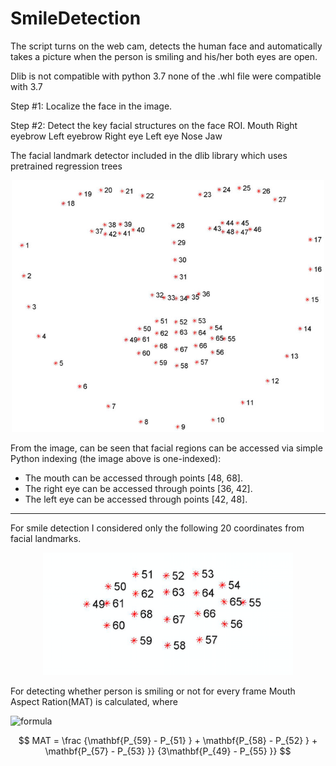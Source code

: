 # SmileDetection
The script turns on the web cam, detects the human face and automatically takes a picture when the person is smiling and his/her both eyes are open. 

Dlib is not compatible with python 3.7
 none of the .whl file were compatible with 3.7
 
 
 
 
 
Step #1: Localize the face in the image.

Step #2: Detect the key facial structures on the face ROI.
	Mouth
	Right eyebrow
	Left eyebrow
	Right eye
	Left eye
	Nose
	Jaw

The facial landmark detector included in the dlib library  which uses pretrained regression trees


<p align="center">
<img src="Images/facial_landmarks_68markup.jpg" alt="facial landmarks" width="500" class="center"/> 
</p>

From the image, can be seen that facial regions can be accessed via simple Python indexing (the image above is one-indexed):

- The mouth can be accessed through points [48, 68].
- The right eye can be accessed through points [36, 42].
- The left eye can be accessed through points [42, 48].


____
For smile detection I considered only the following 20 coordinates from facial landmarks.

<p align="center">
<img src="Images/mouth.png" alt="mouth landmarks" width="400" class="center"/> 
</p>

For detecting whether person is smiling or not for every frame Mouth Aspect Ration(MAT) is calculated, where

![formula](https://render.githubusercontent.com/render/math?math=MAT%20=%20\frac%20{||%20P_{59}%20-%20P_{51}%20||%20%2B%20||%20P_{58}%20-%20P_{52}%20||%20%2B||%20P_{57}%20-%20P_{53}%20||%20}{3%20||%20P_{49}%20-%20P_{55}%20||%20})



$$ MAT = \frac {\mathbf{P_{59} - P_{51} } + \mathbf{P_{58} - P_{52} } + \mathbf{P_{57} - P_{53} }} {3\mathbf{P_{49} - P_{55} }} $$



